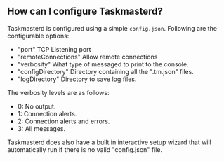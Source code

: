 ##	How can I configure Taskmasterd?
Taskmasterd is configured using a simple `config.json`. Following are the configurable options:

 - "port"				TCP Listening port
 - "remoteConnections"	Allow remote connections
 - "verbosity"			What type of messaged to print to the console.
 - "configDirectory"	Directory containing all the ".tm.json" files.
 - "logDirectory"		Directory to save log files.

The verbosity levels are as follows:

 - 0:	No output.
 - 1:	Connection alerts.
 - 2:	Connection alerts and errors.
 - 3:	All messages.

Taskmasterd does also have a built in interactive setup wizard that will automatically run if there is no valid "config.json" file.
